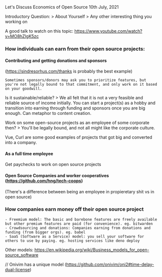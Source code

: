 Let's Discuss
Economics of Open Source
10th July, 2021

Introductory Question:
    > About Yourself
    > Any other interesting thing you working on


A good talk to watch on this topic: https://www.youtube.com/watch?v=MO8hZlgK5zc

### How individuals can earn from their open source projects:

#### Contributing and getting donations and sponsors

(https://sindresorhus.com/thanks is probably the best example)

    Sometimes sponsors/donors may ask you to prioritize features, but you're not legally bound to that commitment, and only work on it based on your goodwill.


Is it sustainable/reliable?
    > We all felt that it is not a very feasible and reliable source of income initially.
    You can start a project(s) as a hobby and transition into earning through funding and sponsors once you are big enough.
    Can metaphor to content creation.

Work on some open-source projects as an employee of some corporate then?
    > You'll be legally bound, and not all might like the corporate culture.


Vue, Curl are some good examples of projects that got big and converted into a company.

#### As a full time employee

Get paychecks to work on open source projects

#### Open Source Companies and worker cooperatives (https://github.com/hng/tech-coops)

(There's a difference between being an employee in propieretary shit vs in open source)


### How companies earn money off their open source project
    - Freemium model: The basic and barebone features are freely available but other premium features are paid (for convenience). eg. bitwarden
    - Crowdsourcing and donations: Companies earning from donations and funding (from bigger orgs). eg. babel
    - SaaS (Software as a Service) model: you sell your software for others to use by paying. eg. hosting services like deno deploy

Other models: https://en.wikipedia.org/wiki/Business_models_for_open-source_software

// Onivim has a unique model (https://github.com/onivim/oni2#time-delay-dual-license)
